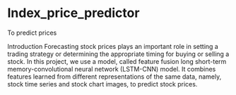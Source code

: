 # Index_price_predictor
To predict prices 

Introduction
Forecasting stock prices plays an important role in setting a trading strategy or determining the appropriate timing for buying or selling a stock. 
In this project, we use a model, called feature fusion long short-term memory-convolutional neural network (LSTM-CNN) model. 
It combines features learned from different representations of the same data, namely, stock time series and stock chart images, to predict stock prices.
